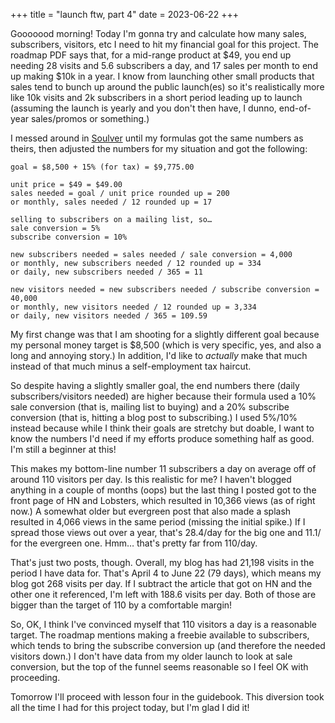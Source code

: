 +++
title = "launch ftw, part 4"
date = 2023-06-22
+++

Gooooood morning! Today I'm gonna try and calculate how many sales, subscribers, visitors, etc I need to hit my financial goal for this project. The roadmap PDF says that, for a mid-range product at $49, you end up needing 28 visits and 5.6 subscribers a day, and 17 sales per month to end up making $10k in a year. I know from launching other small products that sales tend to bunch up around the public launch(es) so it's realistically more like 10k visits and 2k subscribers in a short period leading up to launch (assuming the launch is yearly and you don't then have, I dunno, end-of-year sales/promos or something.)

I messed around in [Soulver](https://soulver.app/) until my formulas got the same numbers as theirs, then adjusted the numbers for my situation and got the following:

```
goal = $8,500 + 15% (for tax) = $9,775.00

unit price = $49 = $49.00
sales needed = goal / unit price rounded up = 200
or monthly, sales needed / 12 rounded up = 17

selling to subscribers on a mailing list, so…
sale conversion = 5%
subscribe conversion = 10%

new subscribers needed = sales needed / sale conversion = 4,000
or monthly, new subscribers needed / 12 rounded up = 334
or daily, new subscribers needed / 365 = 11

new visitors needed = new subscribers needed / subscribe conversion = 40,000
or monthly, new visitors needed / 12 rounded up = 3,334
or daily, new visitors needed / 365 = 109.59
```

My first change was that I am shooting for a slightly different goal because my personal money target is $8,500 (which is very specific, yes, and also a long and annoying story.) In addition, I'd like to *actually* make that much instead of that much minus a self-employment tax haircut.

So despite having a slightly smaller goal, the end numbers there (daily subscribers/visitors needed) are higher because their formula used a 10% sale conversion (that is, mailing list to buying) and a 20% subscribe conversion (that is, hitting a blog post to subscribing.) I used 5%/10% instead because while I think their goals are stretchy but doable, I want to know the numbers I'd need if my efforts produce something half as good. I'm still a beginner at this!

This makes my bottom-line number 11 subscribers a day on average off of around 110 visitors per day. Is this realistic for me? I haven't blogged anything in a couple of months (oops) but the last thing I posted got to the front page of HN and Lobsters, which resulted in 10,366 views (as of right now.) A somewhat older but evergreen post that also made a splash resulted in 4,066 views in the same period (missing the initial spike.) If I spread those views out over a year, that's 28.4/day for the big one and 11.1/ for the evergreen one. Hmm… that's pretty far from 110/day.

That's just two posts, though. Overall, my blog has had 21,198 visits in the period I have data for. That's April 4 to June 22 (79 days), which means my blog got 268 visits per day. If I subtract the article that got on HN and the other one it referenced, I'm left with 188.6 visits per day. Both of those are bigger than the target of 110 by a comfortable margin!

So, OK, I think I've convinced myself that 110 visitors a day is a reasonable target. The roadmap mentions making a freebie available to subscribers, which tends to bring the subscribe conversion up (and therefore the needed visitors down.) I don't have data from my older launch to look at sale conversion, but the top of the funnel seems reasonable so I feel OK with proceeding.

Tomorrow I'll proceed with lesson four in the guidebook. This diversion took all the time I had for this project today, but I'm glad I did it!
